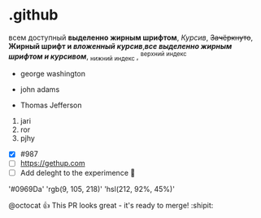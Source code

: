# .github
всем доступный
**выделенно жирным шрифтом**, *Курсив*, ~~Зачёркнуто~~, **Жирный шрифт и _вложенный курсив_**,***все выделенно жирным шрифтом и курсивом***, <sub> нижний индекс </sub>, <sup> верхний индекс </sup>

- george washington
* john adams
+ Thomas Jefferson

1. jari
1. ror
1. pjhy

- [x] #987
- [ ] https://gethup.com
- [ ] Add deleght to the experimence 🎉

'#0969Da'
'rgb(9, 105, 218)'
'hsl(212, 92%, 45%)'

@octocat :+1: This PR looks great - it's ready to merge! :shipit:
